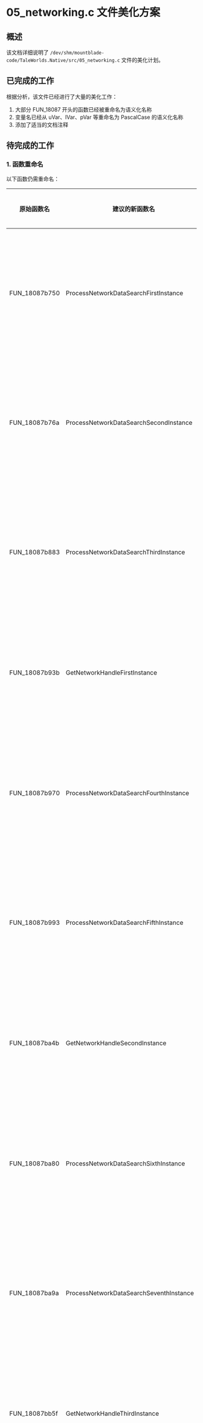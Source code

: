 # 05_networking.c 文件美化方案

## 概述
该文档详细说明了 `/dev/shm/mountblade-code/TaleWorlds.Native/src/05_networking.c` 文件的美化计划。

## 已完成的工作
根据分析，该文件已经进行了大量的美化工作：
1. 大部分 FUN_18087 开头的函数已经被重命名为语义化名称
2. 变量名已经从 uVar、lVar、pVar 等重命名为 PascalCase 的语义化名称
3. 添加了适当的文档注释

## 待完成的工作

### 1. 函数重命名
以下函数仍需重命名：

| 原始函数名 | 建议的新函数名 | 功能描述 |
|------------|----------------|----------|
| FUN_18087b750 | ProcessNetworkDataSearchFirstInstance | 处理网络数据搜索的第一个实例 |
| FUN_18087b76a | ProcessNetworkDataSearchSecondInstance | 处理网络数据搜索的第二个实例 |
| FUN_18087b883 | ProcessNetworkDataSearchThirdInstance | 处理网络数据搜索的第三个实例 |
| FUN_18087b93b | GetNetworkHandleFirstInstance | 获取网络句柄的第一个实例 |
| FUN_18087b970 | ProcessNetworkDataSearchFourthInstance | 处理网络数据搜索的第四个实例 |
| FUN_18087b993 | ProcessNetworkDataSearchFifthInstance | 处理网络数据搜索的第五个实例 |
| FUN_18087ba4b | GetNetworkHandleSecondInstance | 获取网络句柄的第二个实例 |
| FUN_18087ba80 | ProcessNetworkDataSearchSixthInstance | 处理网络数据搜索的第六个实例 |
| FUN_18087ba9a | ProcessNetworkDataSearchSeventhInstance | 处理网络数据搜索的第七个实例 |
| FUN_18087bb5f | GetNetworkHandleThirdInstance | 获取网络句柄的第三个实例 |
| FUN_18087bbb0 | ProcessNetworkDataSearchEighthInstance | 处理网络数据搜索的第八个实例 |
| FUN_18087bbd3 | ProcessNetworkDataSearchNinthInstance | 处理网络数据搜索的第九个实例 |
| FUN_18087bc8b | GetNetworkHandleFourthInstance | 获取网络句柄的第四个实例 |
| FUN_18087bca0 | ProcessNetworkDataSearchTenthInstance | 处理网络数据搜索的第十个实例 |
| FUN_18087bcc3 | ProcessNetworkDataSearchEleventhInstance | 处理网络数据搜索的第十一个实例 |
| FUN_18087bd7b | GetNetworkHandleFifthInstance | 获取网络句柄的第五个实例 |
| FUN_18087bdd0 | ProcessNetworkDataSearchTwelfthInstance | 处理网络数据搜索的第十二个实例 |
| FUN_18087bdea | ProcessNetworkDataSearchThirteenthInstance | 处理网络数据搜索的第十三个实例 |
| FUN_18087beaf | GetNetworkHandleSixthInstance | 获取网络句柄的第六个实例 |
| FUN_18087bee0 | ProcessNetworkDataSearchFourteenthInstance | 处理网络数据搜索的第十四个实例 |
| FUN_18087bf03 | ProcessNetworkDataSearchFifteenthInstance | 处理网络数据搜索的第十五个实例 |
| FUN_18087c163 | ProcessNetworkDataSearchSixteenthInstance | 处理网络数据搜索的第十六个实例 |

### 2. 变量名美化
以下变量名需要进一步美化：

| 原始变量名 | 建议的新变量名 | 说明 |
|------------|----------------|------|
| BoolFlag | ResourceCleanupFlag | 资源清理标志 |
| uStackX_24 | StackParameterHigh | 高位堆栈参数 |
| lStack0000000000000028 | StackParameterLow | 低位堆栈参数 |
| in_XMM0_Qb | Xmm0Parameter | XMM0 寄存器参数 |

### 3. 函数参数和返回值规范化
- 统一参数命名规范
- 添加返回值说明
- 完善参数文档

### 4. 标签美化
- 将 LAB_18087b80f 等标签重命名为语义化标签
- 例如：LAB_CleanupResourceExit, LAB_SearchCompleteExit

## 美化原则

### 命名规范
1. **函数名**：使用 PascalCase，具有明确的语义
2. **变量名**：使用 PascalCase，描述变量的用途
3. **常量名**：使用大写字母和下划线
4. **标签名**：使用描述性的名称

### 文档规范
1. 每个函数都应该有详细的文档注释
2. 文档应该包含：
   - 函数功能描述
   - 参数说明
   - 返回值说明
   - 使用场景
   - 注意事项

### 代码结构
1. 保持代码逻辑不变
2. 只修改命名和注释
3. 确保代码的可读性和可维护性

## 实施步骤

1. **第一阶段**：重命名剩余的 FUN_ 函数
2. **第二阶段**：美化变量名和标签名
3. **第三阶段**：完善文档注释
4. **第四阶段**：验证代码功能完整性

## 注意事项

1. 不要修改文件头部的大量注释
2. 确保所有修改都是系统性的
3. 保持代码的逻辑完整性
4. 遵循项目的命名规范

## 预期效果

美化后的代码将具有以下特点：
1. 更好的可读性
2. 更清晰的语义
3. 更完善的文档
4. 更易于维护